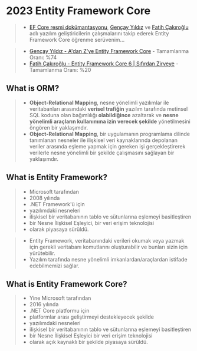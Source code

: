 # 2023 Entity Framework Core

> - [EF Core resmi dokümantasyonu](https://learn.microsoft.com/en-us/ef/core/), [Gençay Yıldız](https://www.linkedin.com/in/gen%C3%A7ay-y%C4%B1ld%C4%B1z-a1453987/) ve [Fatih Çakıroğlu](https://www.linkedin.com/in/fatih-%C3%A7ak%C4%B1ro%C4%9Flu-a5419a18a) adlı yazılım geliştiricilerin çalışmalarını takip ederek Entity Framework Core öğrenme serüvenim...

> - [Gençay Yıldız - A'dan Z'ye Entity Framework Core](https://www.youtube.com/playlist?list=PLQVXoXFVVtp1o3nq3-IXv42bPaFlzroBE) - Tamamlanma Oranı: %74
> - [Fatih Çakıroğlu - Entity Framework Core 6 | Sıfırdan Zirveye](https://www.udemy.com/course/entity-framework-core-sifirdan-zirveye/) - Tamamlanma Oranı: %20

## What is ORM?

> - **Object-Relational Mapping**, nesne yönelimli yazılımlar ile veritabanları arasındaki **verisel trafiğin** yazılım tarafında metinsel SQL koduna olan bağımlılığı **olabildiğince** azaltarak ve **nesne yönelimli araçların kullanımına izin verecek şekilde** yönetilmesini öngören bir yaklaşımdır.
> - **Object-Relational Mapping**, bir uygulamanın programlama dilinde tanımlanan nesneler ile ilişkisel veri kaynaklarında depolanan veriler arasında eşleme yapmak için gereken işi gerçekleştirerek verilerle nesne yönelimli bir şekilde çalışmasını sağlayan bir yaklaşımdır.

## What is Entity Framework?

> - Microsoft tarafından
> - 2008 yılında
> - .NET Framework'ü için
> - yazılımdaki nesneleri
> - ilişkisel bir veritabanının tablo ve sütunlarına eşlemeyi basitleştiren
> - bir Nesne İlişkisel Eşleyici, bir veri erişim teknolojisi
> - olarak piyasaya sürüldü.

> - Entity Framework, veritabanındaki verileri okumak veya yazmak için gerekli veritabanı komutlarını oluşturabilir ve bunları sizin için yürütebilir.
> - Yazılım tarafında nesne yönelimli imkanlardan/araçlardan istifade edebilmemizi sağlar.

## What is Entity Framework Core?

> - Yine Microsoft tarafından
> - 2016 yılında
> - .NET Core platformu için
> - platformlar arası geliştirmeyi destekleyecek şekilde
> - yazılımdaki nesneleri
> - ilişkisel bir veritabanının tablo ve sütunlarına eşlemeyi basitleştiren
> - bir Nesne İlişkisel Eşleyici bir veri erişim teknolojisi
> - olarak açık kaynaklı bir şekilde piyasaya sürüldü.
